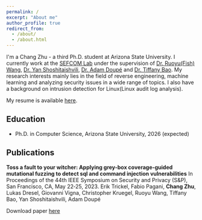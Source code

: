 ```yaml
---
permalink: /
excerpt: "About me"
author_profile: true
redirect_from: 
  - /about/
  - /about.html
---
```

   
I'm a Chang Zhu - a third Ph.D. student at Arizona State University. I currently work at the [SEFCOM Lab](https://sefcom.asu.edu/) under the supervision of [Dr. Ruoyu(Fish) Wang](https://rev.fish/), [Dr. Yan Shoshitaishvili](https://yancomm.net/), [Dr. Adam Doupé](https://adamdoupe.com/) and [Dr. Tiffany Bao](https://www.tiffanybao.com/). My research interests mainly lies in the field of reverse engineering, machine learning and analyzing security issues in a wide range of topics. I also have a background on intrusion detection for Linux(Linux audit log analysis).

My resume is available [here](https://ChangZhu1997.github.io/files/Chang_Resume.pdf).

## Education
* Ph.D. in Computer Science, Arizona State University, 2026 (expected)


## Publications
**Toss a fault to your witcher: Applying grey-box coverage-guided mutational fuzzing to detect sql and command injection vulnerabilities**
In Proceedings of the 44th IEEE Symposium on Security and Privacy (S&P), San Francisco, CA, May 22‑25, 2023.
Erik Trickel, Fabio Pagani, **Chang Zhu**, Lukas Dresel, Giovanni Vigna, Christopher Kruegel, Ruoyu Wang, Tiffany Bao, Yan
Shoshitaishvili, Adam Doupé

Download paper [here](https://ieeexplore.ieee.org/abstract/document/10179317)

